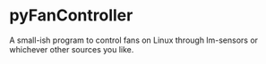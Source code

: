 pyFanController
===============

A small-ish program to control fans on Linux through lm-sensors or whichever other sources you like.
